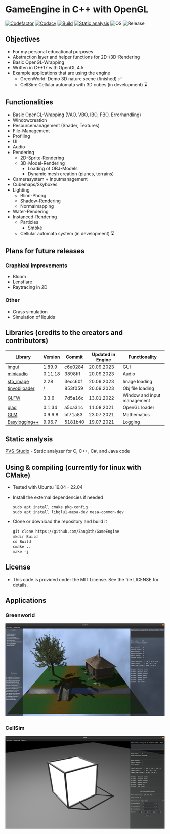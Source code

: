 # GameEngine in C++ with OpenGL

[![Codefactor](https://www.codefactor.io/repository/github/zang3th/gameengine/badge)](https://www.codefactor.io/repository/github/zang3th/gameengine)
[![Codacy](https://app.codacy.com/project/badge/Grade/9a7b0eee56a3406390e321bcbcbecf4e)](https://app.codacy.com/gh/Zang3th/GameEngine/dashboard?utm_source=gh&utm_medium=referral&utm_content=&utm_campaign=Badge_grade)
[![Build](https://github.com/Zanget3u/GameEngine/actions/workflows/build.yml/badge.svg)](https://github.com/Zanget3u/GameEngine/actions/workflows/build.yml)
[![Static analysis](https://github.com/Zang3th/GameEngine/actions/workflows/static_analysis.yml/badge.svg)](https://github.com/Zang3th/GameEngine/actions/workflows/static_analysis.yml)
![OS](https://img.shields.io/badge/OS-linux-green)
![Release](https://img.shields.io/badge/Latest%20release-v0.1.1-green)

## Objectives

- For my personal educational purposes
- Abstraction layer and helper functions for 2D-/3D-Rendering
- Basic OpenGL-Wrapping
- Written in C++17 with OpenGL 4.5
- Example applications that are using the engine
  - GreenWorld: Demo 3D nature scene (finished) ✅
  - CellSim: Cellular automata with 3D cubes (in development) ⌛

## Functionalities

- Basic OpenGL-Wrapping (VAO, VBO, IBO, FBO, Errorhandling)
- Windowcreation
- Resourcemanagement (Shader, Textures)
- File-Management
- Profiling
- UI
- Audio
- Rendering
  - 2D-Sprite-Rendering
  - 3D-Model-Rendering
    - Loading of OBJ-Models
    - Dynamic mesh creation (planes, terrains)
- Camerasystem + Inputmanagement
- Cubemaps/Skyboxes
- Lighting
  - Blinn-Phong
  - Shadow-Rendering
  - Normalmapping
- Water-Rendering
- Instanced-Rendering
  - Particles
    - Smoke
  - Cellular automata system (in development) ⌛

## Plans for future releases

### Graphical improvements

- Bloom
- Lensflare
- Raytracing in 2D

### Other

- Grass simulation
- Simulation of liquids

## Libraries (credits to the creators and contributors)

| **Library**                                                          | **Version** | **Commit** | **Updated in Engine** | **Functionality**           |
|--------------------------------------------------------------------- |-------------|------------|-----------------------|-----------------------------|
| [imgui](https://github.com/ocornut/imgui)                            | 1.89.9      | c6e0284    | 20.09.2023            | GUI                         |
| [miniaudio](https://github.com/mackron/miniaudio)                    | 0.11.18     | 3898fff    | 20.09.2023            | Audio                       |
| [stb_image](https://github.com/nothings/stb/blob/master/stb_image.h) | 2.28        | 3ecc60f    | 20.09.2023            | Image loading               |
| [tinyobjloader](https://github.com/tinyobjloader/tinyobjloader)      | /           | 853f059    | 20.09.2023            | Obj file loading            |
| [GLFW](https://github.com/glfw/glfw)                                 | 3.3.6       | 7d5a16c    | 13.01.2022            | Window and input management |
| [glad](https://github.com/Dav1dde/glad)                              | 0.1.34      | a5ca31c    | 11.08.2021            | OpenGL loader               |
| [GLM](https://github.com/g-truc/glm)                                 | 0.9.9.8     | bf71a83    | 23.07.2021            | Mathematics                 |
| [Easylogging++](https://github.com/amrayn/easyloggingpp)             | 9.96.7      | 5181b40    | 19.07.2021            | Logging                     |

## Static analysis

[PVS-Studio](https://pvs-studio.com/pvs-studio/?utm_source=website&utm_medium=github&utm_campaign=open_source) - Static analyzer for C, C++, C#, and Java code

## Using & compiling (currently for linux with CMake)

- Tested with Ubuntu 16.04 - 22.04
- Install the external dependencies if needed

      sudo apt install cmake pkg-config
      sudo apt install libglu1-mesa-dev mesa-common-dev
- Clone or download the repository and build it

      git clone https://github.com/Zang3th/GameEngine
      mkdir Build
      cd Build
      cmake ..
      make -j

## License

- This code is provided under the MIT License. See the file LICENSE for details.

## Applications

### Greenworld

![GreenWorld](Res/Screenshots/GreenWorld/Screenshot_GW_024.png)

### CellSim

![CellSim](Res/Screenshots/CellSim/Screenshot_CS_006.png)
